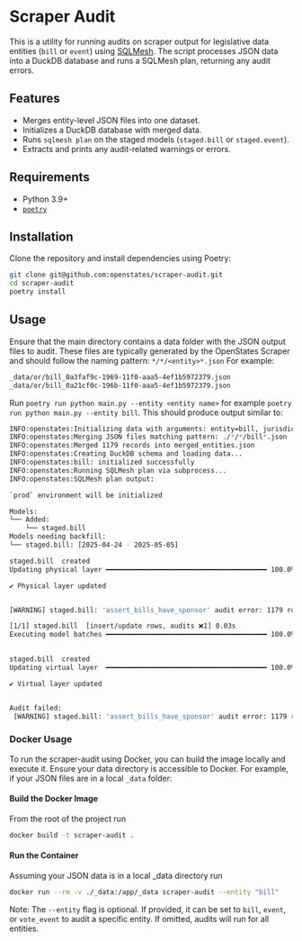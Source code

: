# Scraper Audit

This is a utility for running audits on scraper output for legislative data entities (`bill` or `event`) using [SQLMesh](https://docs.sqlmesh.com/). The script processes JSON data into a DuckDB database and runs a SQLMesh plan, returning any audit errors.

## Features

- Merges entity-level JSON files into one dataset.
- Initializes a DuckDB database with merged data.
- Runs `sqlmesh plan` on the staged models (`staged.bill` or `staged.event`).
- Extracts and prints any audit-related warnings or errors.

## Requirements

- Python 3.9+
- [`poetry`](https://python-poetry.org/docs/#installation)

## Installation

Clone the repository and install dependencies using Poetry:

```bash
git clone git@github.com:openstates/scraper-audit.git
cd scraper-audit
poetry install
```

## Usage

Ensure that the main directory contains a data folder with the JSON output files to audit.
These files are typically generated by the OpenStates Scraper and should follow the naming pattern:
`*/*/<entity>*.json`
For example:

```bash
_data/or/bill_0a3faf9c-1969-11f0-aaa5-4ef1b5972379.json
_data/or/bill_0a21cf0c-196b-11f0-aaa5-4ef1b5972379.json
```

Run `poetry run python main.py --entity <entity name>` for example `poetry run python main.py --entity bill`. This should produce output similar to: 

```bash
INFO:openstates:Initializing data with arguments: entity=bill, jurisdiction=None
INFO:openstates:Merging JSON files matching pattern: ./*/*/bill*.json
INFO:openstates:Merged 1179 records into merged_entities.json
INFO:openstates:Creating DuckDB schema and loading data...
INFO:openstates:bill: initialized successfully
INFO:openstates:Running SQLMesh plan via subprocess...
INFO:openstates:SQLMesh plan output:

`prod` environment will be initialized

Models:
└── Added:
    └── staged.bill
Models needing backfill:
└── staged.bill: [2025-04-24 - 2025-05-05]

staged.bill  created
Updating physical layer ━━━━━━━━━━━━━━━━━━━━━━━━━━━━━━━━━━━━━━━━ 100.0% • 1/1 • 0:00:00

✔ Physical layer updated


[WARNING] staged.bill: 'assert_bills_have_sponsor' audit error: 1179 rows failed. Learn more in logs: ~/scraper-audit/logs/sqlmesh_2025_05_06_20_58_30.log

[1/1] staged.bill  [insert/update rows, audits ❌1] 0.03s   
Executing model batches ━━━━━━━━━━━━━━━━━━━━━━━━━━━━━━━━━━━━━━━━ 100.0% • 1/1 • 0:00:00                                                                                                                                                                                                                          
                                                                                                                                                                                                                                                                                                                 ✔ Model batches executed

staged.bill  created
Updating virtual layer  ━━━━━━━━━━━━━━━━━━━━━━━━━━━━━━━━━━━━━━━━ 100.0% • 1/1 • 0:00:00

✔ Virtual layer updated


Audit failed:
 [WARNING] staged.bill: 'assert_bills_have_sponsor' audit error: 1179 rows failed. Learn more in logs: ~/scraper-audit/logs/sqlmesh_2025_05_06_20_58_30.log
```

### Docker Usage

To run the scraper-audit using Docker, you can build the image locally and execute it.
Ensure your data directory is accessible to Docker.
For example, if your JSON files are in a local `_data` folder:

#### Build the Docker Image

From the root of the project run
```bash
docker build -t scraper-audit .
```

#### Run the Container

Assuming your JSON data is in a local _data directory run

```bash
docker run --rm -v ./_data:/app/_data scraper-audit --entity "bill"
```

Note: The `--entity` flag is optional.
If provided, it can be set to `bill`, `event`, or `vote_event` to audit a specific entity.
If omitted, audits will run for all entities.
